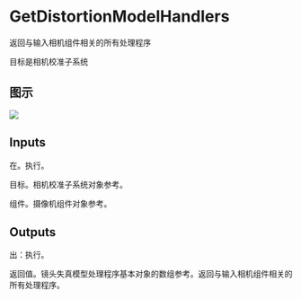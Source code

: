 # GetDistortionModelHandlers

返回与输入相机组件相关的所有处理程序

目标是相机校准子系统

## 图示

![]($-20221218-19402182.png)

## Inputs

在。执行。

目标。相机校准子系统对象参考。

组件。摄像机组件对象参考。  

## Outputs

出：执行。

返回值。镜头失真模型处理程序基本对象的数组参考。返回与输入相机组件相关的所有处理程序。
